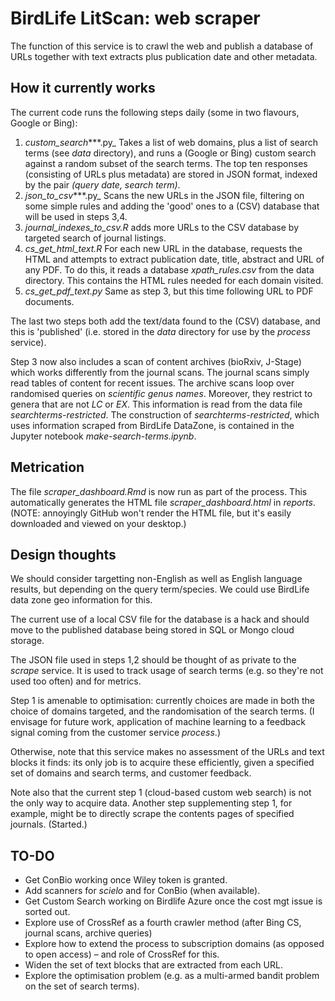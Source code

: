 # BirdLife LitScan: web scraper

The function of this service is to crawl the web and publish a database of URLs together with text extracts plus publication date and other metadata.

## How it currently works

The current code runs the following steps daily (some in two flavours, Google or Bing):

1. _custom_search_***.py_ Takes a list of web domains, plus a list of search terms (see _data_ directory), and runs a (Google or Bing) custom search against a random subset of the search terms. The top ten responses (consisting of URLs plus metadata) are stored in JSON format, indexed by the pair _(query date, search term)_.
2. _json_to_csv_***.py_ Scans the new URLs in the JSON file, filtering on some simple rules and adding the 'good' ones to a (CSV) database that will be used in steps 3,4.
3. _journal_indexes_to_csv.R_ adds more URLs to the CSV database by targeted search of journal listings.
4. _cs_get_html_text.R_ For each new URL in the database, requests the HTML and attempts to extract publication date, title, abstract and URL of any PDF. To do this, it reads a database _xpath_rules.csv_ from the data directory. This contains the HTML rules needed for each domain visited.
5. _cs_get_pdf_text.py_ Same as step 3, but this time following URL to PDF documents. 

The last two steps both add the text/data found to the (CSV) database, and this is 'published' (i.e. stored in the _data_ directory for use by the _process_ service).

Step 3 now also includes a scan of content archives (bioRxiv, J-Stage) which works differently from the journal scans. The journal scans simply read tables of content for recent issues. The archive scans loop over randomised queries on _scientific genus names_. Moreover, they restrict to genera that are not _LC_ or _EX_. This information is read from the data file _searchterms-restricted_. The construction of _searchterms-restricted_, which uses information scraped from BirdLife DataZone, is contained in the Jupyter notebook _make-search-terms.ipynb_.

## Metrication

The file _scraper_dashboard.Rmd_ is now run as part of the process. This automatically generates the HTML file  _scraper_dashboard.html_ in _reports_. (NOTE: annoyingly GitHub won't render the HTML file, but it's easily downloaded and viewed on your desktop.)

## Design thoughts

We should consider targetting non-English as well as English language results, but depending on the query term/species. We could use BirdLife data zone geo information for this.

The current use of a local CSV file for the database is a hack and should move to the published database being stored in SQL or Mongo cloud storage.

The JSON file used in steps 1,2 should be thought of as private to the _scrape_ service. It is used to track usage of search terms (e.g. so they're not used too often) and for metrics.

Step 1 is amenable to optimisation: currently choices are made in both the choice of domains targeted, and the randomisation of the search terms. (I envisage for future work, application of machine learning to a feedback signal coming from the customer service _process_.)

Otherwise, note that this service makes no assessment of the URLs and text blocks it finds: its only job is to acquire these efficiently, given a specified set of domains and search terms, and customer feedback.

Note also that the current step 1 (cloud-based custom web search) is not the only way to acquire data. Another step supplementing step 1, for example, might be to directly scrape the contents pages of specified journals. (Started.)

## TO-DO

- Get ConBio working once Wiley token is granted.
- Add scanners for _scielo_ and for ConBio (when available).
- Get Custom Search working on Birdlife Azure once the cost mgt issue is sorted out.
- Explore use of CrossRef as a fourth crawler method (after Bing CS, journal scans, archive queries)
- Explore how to extend the process to subscription domains (as opposed to open access) – and role of CrossRef for this.
- Widen the set of text blocks that are extracted from each URL.
- Explore the optimisation problem (e.g. as a multi-armed bandit problem on the set of search terms).
